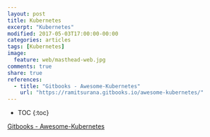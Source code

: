 ```yaml
---
layout: post
title: Kubernetes
excerpt: "Kubernetes"
modified: 2017-05-03T17:00:00-00:00
categories: articles
tags: [Kubernetes]
image:
  feature: web/masthead-web.jpg
comments: true
share: true
references:
  - title: "Gitbooks - Awesome-Kubernetes"
    url: "https://ramitsurana.gitbooks.io/awesome-kubernetes/"
---
```


* TOC
{:toc}

[Gitbooks - Awesome-Kubernetes](https://ramitsurana.gitbooks.io/awesome-kubernetes/)
